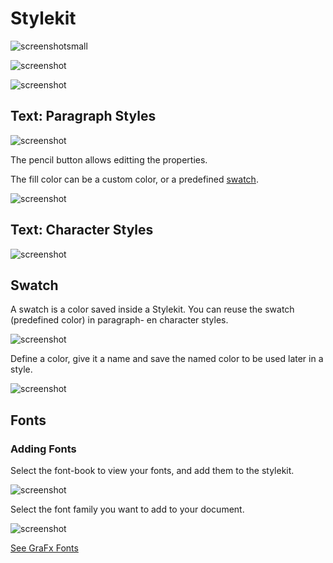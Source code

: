 # Stylekit

![screenshotsmall](sk1.png)

![screenshot](sk2.png)

![screenshot](sk3.png)

## Text: Paragraph Styles

![screenshot](paragraph-styles.png)

The pencil button allows editting the properties.

The fill color can be a custom color, or a predefined [swatch](../../../GraFx-Studio/concepts/stylekits/#swatch).

![screenshot](select-color.png)


## Text: Character Styles

![screenshot](character-styles.png)

## Swatch

A swatch is a color saved inside a Stylekit. You can reuse the swatch (predefined color) in paragraph- en character styles.

![screenshot](swatch.png)

Define a color, give it a name and save the named color to be used later in a style.

![screenshot](swatch-2.png)

## Fonts

### Adding Fonts

Select the font-book to view your fonts, and add them to the stylekit.

![screenshot](fonts.png)

Select the font family you want to add to your document.

![screenshot](font-browser.png)


[See GraFx Fonts](../../../GraFx-Fonts/)